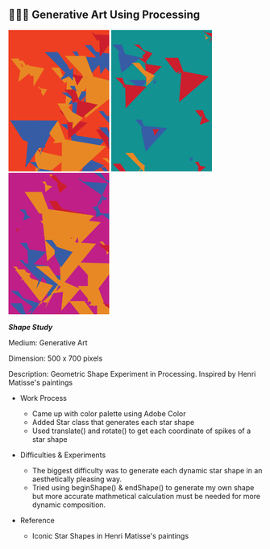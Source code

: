 ## 🔻🔹🔸 Generative Art Using Processing

<img src="generative_art_1.png" width=200px/>
<img src="generative_art_2.png" width=200px/>
<img src="generative_art_3.png" width=200px/>

***Shape Study***

Medium: Generative Art

Dimension: 500 x 700 pixels

Description: Geometric Shape Experiment in Processing. Inspired by Henri Matisse's paintings


- Work Process
  - Came up with color palette using Adobe Color
  - Added Star class that generates each star shape
  - Used translate() and rotate() to get each coordinate of spikes of a star shape

- Difficulties & Experiments
  -  The biggest difficulty was to generate each dynamic star shape in an aesthetically pleasing way.
  -  Tried using beginShape() & endShape() to generate my own shape but more accurate mathmetical calculation must be needed for more dynamic composition.

- Reference
  - Iconic Star Shapes in Henri Matisse's paintings
